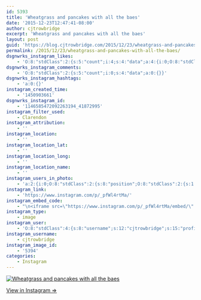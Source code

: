 ```yaml
---
id: 5393
title: 'Wheatgrass and pancakes with all the baes'
date: '2015-12-23T12:47:41-08:00'
author: cjtrowbridge
excerpt: 'Wheatgrass and pancakes with all the baes'
layout: post
guid: 'https://blog.cjtrowbridge.com/2015/12/23/wheatgrass-and-pancakes-with-all-the-baes/'
permalink: /2015/12/23/wheatgrass-and-pancakes-with-all-the-baes/
dsgnwrks_instagram_likes:
    - 'O:8:"stdClass":2:{s:5:"count";i:4;s:4:"data";a:4:{i:0;O:8:"stdClass":4:{s:8:"username";s:15:"charlesmeglasso";s:15:"profile_picture";s:110:"https://scontent.cdninstagram.com/hphotos-xta1/t51.2885-19/s150x150/12120252_1061450693907456_2122045015_a.jpg";s:2:"id";s:8:"16580528";s:9:"full_name";s:17:"Charles meglasson";}i:1;O:8:"stdClass":4:{s:8:"username";s:10:"shea.logan";s:15:"profile_picture";s:100:"https://scontent.cdninstagram.com/hphotos-xtf1/t51.2885-19/11326164_512325365597655_1987626818_a.jpg";s:2:"id";s:9:"271014122";s:9:"full_name";s:0:"";}i:2;O:8:"stdClass":4:{s:8:"username";s:11:"pilotsidiot";s:15:"profile_picture";s:98:"https://scontent.cdninstagram.com/hphotos-frc/t51.2885-19/10903513_345578715645385_204293058_a.jpg";s:2:"id";s:6:"579157";s:9:"full_name";s:0:"";}i:3;O:8:"stdClass":4:{s:8:"username";s:21:"anthony___christopher";s:15:"profile_picture";s:100:"https://scontent.cdninstagram.com/hphotos-xpf1/t51.2885-19/11078876_1569972113267538_546654529_a.jpg";s:2:"id";s:8:"48711966";s:9:"full_name";s:21:"Anthony Christopher S";}}}'
dsgnwrks_instagram_comments:
    - 'O:8:"stdClass":2:{s:5:"count";i:0;s:4:"data";a:0:{}}'
dsgnwrks_instagram_hashtags:
    - 'a:0:{}'
instagram_created_time:
    - '1450903661'
dsgnwrks_instagram_id:
    - '1146585472092263194_41872995'
instagram_filter_used:
    - Clarendon
instagram_attribution:
    - ''
instagram_location:
    - ''
instagram_location_lat:
    - ''
instagram_location_long:
    - ''
instagram_location_name:
    - ''
instagram_users_in_photo:
    - 'a:2:{i:0;O:8:"stdClass":2:{s:8:"position";O:8:"stdClass":2:{s:1:"y";d:0.66736114;s:1:"x";d:0.28402779;}s:4:"user";O:8:"stdClass":4:{s:8:"username";s:12:"cjtrowbridge";s:15:"profile_picture";s:109:"https://scontent.cdninstagram.com/hphotos-xta1/t51.2885-19/s150x150/12081186_1759494767611229_280555941_a.jpg";s:2:"id";s:8:"41872995";s:9:"full_name";s:13:"CJ Trowbridge";}}i:1;O:8:"stdClass":2:{s:8:"position";O:8:"stdClass":2:{s:1:"y";d:0.079166666;s:1:"x";d:0.16875;}s:4:"user";O:8:"stdClass":4:{s:8:"username";s:10:"romothegod";s:15:"profile_picture";s:109:"https://scontent.cdninstagram.com/hphotos-xpa1/t51.2885-19/s150x150/11899537_849126361861724_1655431583_a.jpg";s:2:"id";s:9:"206196510";s:9:"full_name";s:10:"Jacob Romo";}}}'
instagram_link:
    - 'https://www.instagram.com/p/_pfWl4rtMa/'
instagram_embed_code:
    - "\n<iframe src=\"https://www.instagram.com/p/_pfWl4rtMa/embed/\" width=\"612\" height=\"710\" frameborder=\"0\" scrolling=\"no\" allowtransparency=\"true\" class=\"insta-image-embed\"></iframe>\n"
instagram_type:
    - image
instagram_user:
    - 'O:8:"stdClass":4:{s:8:"username";s:12:"cjtrowbridge";s:15:"profile_picture";s:109:"https://scontent.cdninstagram.com/hphotos-xta1/t51.2885-19/s150x150/12081186_1759494767611229_280555941_a.jpg";s:2:"id";s:8:"41872995";s:9:"full_name";s:13:"CJ Trowbridge";}'
instagram_username:
    - cjtrowbridge
instagram_image_id:
    - '5394'
categories:
    - Instagram
---
```


[![Wheatgrass and pancakes with all the baes](https://blog.cjtrowbridge.com/wp-content/uploads/2015/12/1450903661-1-1.jpg)](https://www.instagram.com/p/_pfWl4rtMa/)

[View in Instagram ⇒](https://www.instagram.com/p/_pfWl4rtMa/)